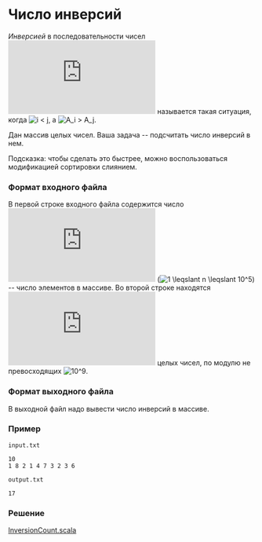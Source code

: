 # Число инверсий

*Инверсией* в последовательности чисел ![A](https://latex.codecogs.com/svg.latex?A) называется такая ситуация, когда ![i < j](https://latex.codecogs.com/svg.latex?i<j), а ![A_i > A_j](https://latex.codecogs.com/svg.latex?A_i>A_j).

Дан массив целых чисел.  Ваша задача -- подсчитать число инверсий в нем.

Подсказка: чтобы сделать это быстрее, можно воспользоваться модификацией сортировки слиянием.

### Формат входного файла

В первой строке входного файла содержится число ![n](https://latex.codecogs.com/svg.latex?n) (![1 \leqslant n \leqslant 10^5](https://latex.codecogs.com/svg.latex?1%20\leqslant%20n%20\leqslant%2010^5)) -- число элементов в массиве.  Во второй строке находятся ![n](https://latex.codecogs.com/svg.latex?n) целых чисел, по модулю не превосходящих ![10^9](https://latex.codecogs.com/svg.latex?10^9).

### Формат выходного файла

В выходной файл надо вывести число инверсий в массиве.

### Пример

`input.txt`
```
10
1 8 2 1 4 7 3 2 3 6
```

`output.txt`
```
17
```

### Решение

[InversionCount.scala](InversionCount.scala)
